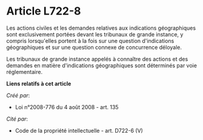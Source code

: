 # Article L722-8

Les actions civiles et les demandes relatives aux indications géographiques sont exclusivement portées devant les tribunaux
de grande instance, y compris lorsqu'elles portent à la fois sur une question d'indications géographiques et sur une question
connexe de concurrence déloyale. 

Les tribunaux de grande instance appelés à connaître des actions et des demandes en matière d'indications géographiques sont
déterminés par voie réglementaire.

**Liens relatifs à cet article**

_Créé par_:

  - Loi n°2008-776 du 4 août 2008 - art. 135

_Cité par_:

  - Code de la propriété intellectuelle - art. D722-6 (V)
